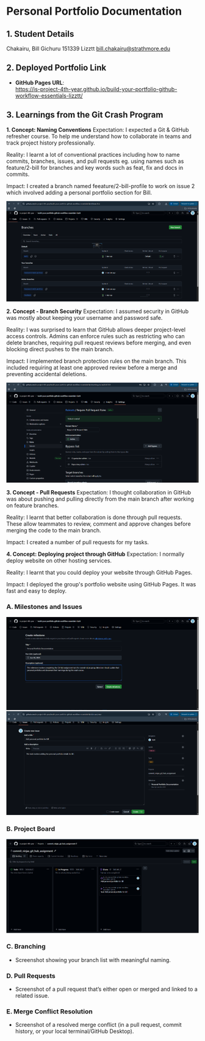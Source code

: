 # Personal Portfolio Documentation

## 1. Student Details

Chakairu, Bill Gichuru
151339
Lizztt
bill.chakairu@strathmore.edu
## 2. Deployed Portfolio Link

- **GitHub Pages URL**:  
https://is-project-4th-year.github.io/build-your-portfolio-github-workflow-essentials-lizztt/

## 3. Learnings from the Git Crash Program

<!-- ![Assignment-page](img/bill/assignment.png) -->

**1. Concept: Naming Conventions**
Expectation: I expected a Git & GitHub refresher course. To help me understand how to collaborate in teams and track project history professionally.

Reality: I learnt a lot of conventional practices including how to name commits, branches, issues, and pull requests eg. using names such as feature/2-bill for branches and key words such as feat, fix and docs in commits.

Impact: I created a branch named feeature/2-bill-profile to work on issue 2 which involved adding a personal portfolio section for Bill.

![create_branch](img/bill/create_branch.png)

**2. Concept - Branch Security**
Expectation: I assumed security in GitHub was mostly about keeping your username and password safe. 

Reality: I was surprised to learn that GitHub allows deeper project-level access controls. Admins can enforce rules such as restricting who can delete branches, requiring pull request reviews before merging, and even blocking direct pushes to the main branch.

Impact: I implemented branch protection rules on the main branch. This included requiring at least one approved review before a merge and preventing accidental deletions.

![branch_rules](img/bill/branch_rules.png)

**3. Concept -  Pull Requests**
Expectation: I thought collaboration in GitHub was about pushing and pulling directly from the main branch after working on feature branches.

Reality: I learnt that better collaboration is done through pull requests. These allow teammates to review, comment and approve changes before merging the code to the main branch.

Impact: I created a number of pull requests for my tasks.

**4. Concept: Deploying project through GitHub**
Expectation: I normally deploy website on other hosting services.

Reality: I learnt that you could deploy your website through GitHub Pages.

Impact: I deployed the group's portfolio website using GitHub Pages. It was fast and easy to deploy.



### A. Milestones and Issues

![create_milestone](img/bill/create_milestone.png)
![create_issue](img/bill/create_issue.png)

### B. Project Board

![alt text](image.png)

### C. Branching

- Screenshot showing your branch list with meaningful naming.

### D. Pull Requests

- Screenshot of a pull request that’s either open or merged and linked to a related issue.

### E. Merge Conflict Resolution

- Screenshot of a resolved merge conflict (in a pull request, commit history, or your local terminal/GitHub Desktop).
